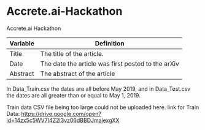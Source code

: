 # Accrete.ai-Hackathon
Accrete.ai Hackathon


| Variable	                 |   Definition                                           |
  -------------------------- |  ------------------------------------------------------                                                   
| Title                      |  The title of the article.                             |
| Date	                     |  The date the article was first posted to the arXiv    |
| Abstract                   |  The abstract of the article                           |

In Data_Train.csv the dates are all before May 2019, and in Data_Test.csv the dates
are all greater than or equal to May 1, 2019.

Train data CSV file being too large could not be uploaded here.
link for Train Data: https://drive.google.com/open?id=14zx5c5WV7I4Z2I3vz06dBBDJmajexgXX



